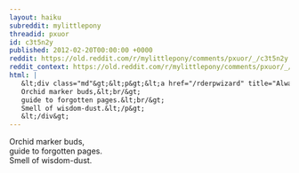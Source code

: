 ```yaml
---
layout: haiku
subreddit: mylittlepony
threadid: pxuor
id: c3t5n2y
published: 2012-02-20T00:00:00 +0000
reddit: https://old.reddit.com/r/mylittlepony/comments/pxuor/_/c3t5n2y
reddit_context: https://old.reddit.com/r/mylittlepony/comments/pxuor/_/c3t5n2y?context=3
html: |
   &lt;div class="md"&gt;&lt;p&gt;&lt;a href="/rderpwizard" title="Always Relevant / Glasses-Mare Out Of Context / Paper Bag Princess"&gt;&lt;/a&gt;
   Orchid marker buds,&lt;br/&gt;
   guide to forgotten pages.&lt;br/&gt;
   Smell of wisdom-dust.&lt;/p&gt;
   &lt;/div&gt;
---
```


[](/rderpwizard "Always Relevant / Glasses-Mare Out Of Context / Paper Bag Princess")
Orchid marker buds,  
guide to forgotten pages.  
Smell of wisdom-dust.